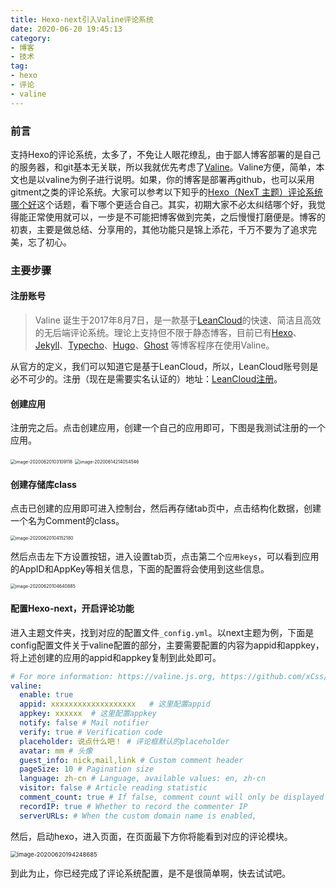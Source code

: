 ```yaml
---
title: Hexo-next引入Valine评论系统
date: 2020-06-20 19:45:13
category:
- 博客
- 技术
tag:
- hexo
- 评论
- valine
---
```


### 前言

支持Hexo的评论系统，太多了，不免让人眼花缭乱，由于鄙人博客部署的是自己的服务器，和git基本无关联，所以我就优先考虑了[Valine](https://valine.js.org/)。Valine方便，简单，本文也是以valine为例子进行说明。如果，你的博客是部署再github，也可以采用gitment之类的评论系统。大家可以参考以下知乎的[Hexo（NexT 主题）评论系统哪个好](https://www.zhihu.com/question/267598518)这个话题，<!-- more -->看下哪个更适合自己。其实，初期大家不必太纠结哪个好，我觉得能正常使用就可以，一步是不可能把博客做到完美，之后慢慢打磨便是。博客的初衷，主要是做总结、分享用的，其他功能只是锦上添花，千万不要为了追求完美，忘了初心。

### 主要步骤

#### 注册账号

>Valine 诞生于2017年8月7日，是一款基于[LeanCloud](https://leancloud.cn/)的快速、简洁且高效的无后端评论系统。理论上支持但不限于静态博客，目前已有[Hexo](https://valine.js.org/hexo.html)、[Jekyll](https://valine.js.org/jekyll.html)、[Typecho](http://typecho.org/)、[Hugo](https://gohugo.io/)、[Ghost](https://ghost.org/) 等博客程序在使用Valine。

从官方的定义，我们可以知道它是基于LeanCloud，所以，LeanCloud账号则是必不可少的。注册（现在是需要实名认证的）地址：[LeanCloud注册](https://leancloud.cn/dashboard/login.html#/signup)。

#### 创建应用

注册完之后。点击创建应用，创建一个自己的应用即可，下图是我测试注册的一个应用。

<img src="http://qncdn.yunishare.cn/image-20200620103109118.png@water" alt="image-20200620103109118" style="zoom:50%;" />

<img src="http://qncdn.yunishare.cn/image-20200614214054546.png@water" alt="image-20200614214054546" style="zoom:50%;" />

#### 创建存储库class

点击已创建的应用即可进入控制台，然后再存储tab页中，点击结构化数据，创建一个名为Comment的class。

<img src="http://qncdn.yunishare.cn/image-20200620104152180.png@water" alt="image-20200620104152180" style="zoom:50%;" />

然后点击左下方设置按钮，进入设置tab页，点击第二个`应用keys`，可以看到应用的AppID和AppKey等相关信息，下面的配置将会使用到这些信息。

<img src="http://qncdn.yunishare.cn/image-20200620104640885.png@water" alt="image-20200620104640885" style="zoom:50%;" />



#### 配置Hexo-next，开启评论功能

进入主题文件夹，找到对应的配置文件`_config.yml`。以next主题为例，下面是config配置文件关于valine配置的部分，主要需要配置的内容为appid和appkey，将上述创建的应用的appid和appkey复制到此处即可。

```yaml
# For more information: https://valine.js.org, https://github.com/xCss/Valine
valine:
  enable: true
  appid: xxxxxxxxxxxxxxxxxxx   # 这里配置appid
  appkey: xxxxxx  # 这里配置appkey
  notify: false # Mail notifier
  verify: true # Verification code
  placeholder: 说点什么吧！ # 评论框默认的placeholder
  avatar: mm # 头像
  guest_info: nick,mail,link # Custom comment header
  pageSize: 10 # Pagination size
  language: zh-cn # Language, available values: en, zh-cn
  visitor: false # Article reading statistic
  comment_count: true # If false, comment count will only be displayed in post page, not in home page
  recordIP: true # Whether to record the commenter IP
  serverURLs: # When the custom domain name is enabled,
```

然后，启动hexo，进入页面，在页面最下方你将能看到对应的评论模块。

<img src="http://qncdn.yunishare.cn/image-20200620194248685.png@water" alt="image-20200620194248685" style="zoom:67%;" />

到此为止，你已经完成了评论系统配置，是不是很简单啊，快去试试吧。

